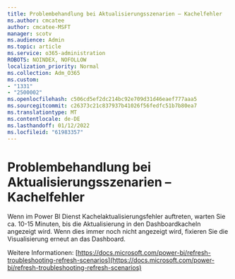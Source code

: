 ```yaml
---
title: Problembehandlung bei Aktualisierungsszenarien – Kachelfehler
ms.author: cmcatee
author: cmcatee-MSFT
manager: scotv
ms.audience: Admin
ms.topic: article
ms.service: o365-administration
ROBOTS: NOINDEX, NOFOLLOW
localization_priority: Normal
ms.collection: Adm_O365
ms.custom:
- "1331"
- "2500002"
ms.openlocfilehash: c506cd5ef2dc214bc92e709d31d46eaef777aaa5
ms.sourcegitcommit: c26373c21c837937b41026f56fedfc51b7b80ea7
ms.translationtype: MT
ms.contentlocale: de-DE
ms.lasthandoff: 01/12/2022
ms.locfileid: "61983357"
---
```

# <a name="troubleshooting-refresh-scenarios---tile-errors"></a>Problembehandlung bei Aktualisierungsszenarien – Kachelfehler

Wenn im Power BI Dienst Kachelaktualisierungsfehler auftreten, warten Sie ca. 10-15 Minuten, bis die Aktualisierung in den Dashboardkacheln angezeigt wird. Wenn dies immer noch nicht angezeigt wird, fixieren Sie die Visualisierung erneut an das Dashboard.

Weitere Informationen: [https://docs.microsoft.com/power-bi/refresh-troubleshooting-refresh-scenarios](https://docs.microsoft.com/power-bi/refresh-troubleshooting-refresh-scenarios)
